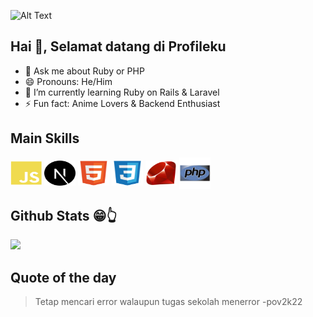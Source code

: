 ![Alt Text](https://user-images.githubusercontent.com/69864986/160632746-f60ebe1d-1d4f-4cee-b066-39892799eec8.gif)

## Hai 👋, Selamat datang di Profileku

- 💬 Ask me about Ruby or PHP
- 😄 Pronouns: He/Him
- 🌱 I’m currently learning Ruby on Rails & Laravel
- ⚡ Fun fact: Anime Lovers & Backend Enthusiast

## Main Skills

<div style="display: inline_block">
  <img align="center" alt="Js" height="38" width="50" src="https://raw.githubusercontent.com/devicons/devicon/master/icons/javascript/javascript-plain.svg">
  <img align="center" alt="NextJS" height="40" width="50" src="https://raw.githubusercontent.com/devicons/devicon/master/icons/nextjs/nextjs-original.svg">
  <img align="center" alt="HTML" height="40" width="50" src="https://raw.githubusercontent.com/devicons/devicon/master/icons/html5/html5-original.svg">
  <img align="center" alt="CSS" height="40" width="50" src="https://raw.githubusercontent.com/devicons/devicon/master/icons/css3/css3-original.svg">
  <img align="center" alt="ruby" height="40" width="50" src="https://raw.githubusercontent.com/devicons/devicon/master/icons/ruby/ruby-original.svg">
  <img align="center" alt="php" height="50" width="50" src="https://raw.githubusercontent.com/devicons/devicon/master/icons/php/php-original.svg">
</div>

## Github Stats 😁👆

<a href="https://github.com/aphrodeosubarno">
  <img height="180em" src="https://github-readme-stats.vercel.app/api/top-langs/?username=aphrodeosubarno&theme=radical&layout=compact" />
</a>

## Quote of the day
> Tetap mencari error walaupun tugas sekolah menerror -pov2k22
